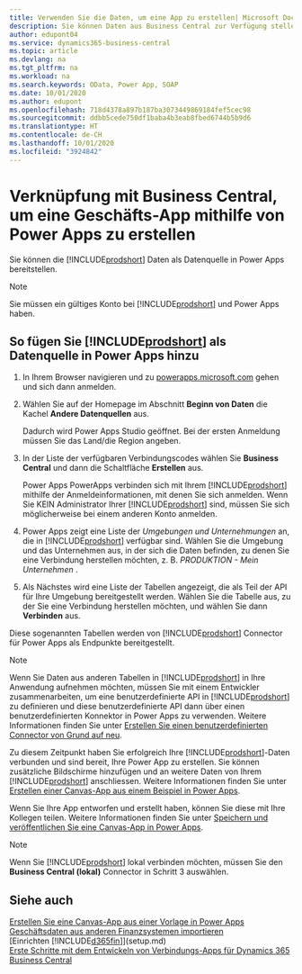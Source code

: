 ```yaml
---
title: Verwenden Sie die Daten, um eine App zu erstellen| Microsoft Docs
description: Sie können Daten aus Business Central zur Verfügung stellen und eine OData URL Ihrer Webdienste festlegen, um eine Geschäfts-App mithilfe von Power Apps zu erstellen.
author: edupont04
ms.service: dynamics365-business-central
ms.topic: article
ms.devlang: na
ms.tgt_pltfrm: na
ms.workload: na
ms.search.keywords: OData, Power App, SOAP
ms.date: 10/01/2020
ms.author: edupont
ms.openlocfilehash: 718d4378a897b187ba3073449869184fef5cec98
ms.sourcegitcommit: ddbb5cede750df1baba4b3eab8fbed6744b5b9d6
ms.translationtype: HT
ms.contentlocale: de-CH
ms.lasthandoff: 10/01/2020
ms.locfileid: "3924842"
---
```

# <a name="connecting-to-your-business-central-data-to-build-a-business-app-using-power-apps"></a>Verknüpfung mit Business Central, um eine Geschäfts-App mithilfe von Power Apps zu erstellen

Sie können die [!INCLUDE[prodshort](includes/prodshort.md)] Daten als Datenquelle in Power Apps bereitstellen.  

> [!NOTE]  
> Sie müssen ein gültiges Konto bei [!INCLUDE[prodshort](includes/prodshort.md)] und Power Apps haben.  

## <a name="to-add-prodshort-as-a-data-source-in-power-apps"></a>So fügen Sie [!INCLUDE[prodshort](includes/prodshort.md)] als Datenquelle in Power Apps hinzu

1. In Ihrem Browser navigieren und zu [powerapps.microsoft.com](https://powerapps.microsoft.com/) gehen und sich dann anmelden.
2. Wählen Sie auf der Homepage im Abschnitt **Beginn von Daten** die Kachel **Andere Datenquellen** aus.  

    Dadurch wird Power Apps Studio geöffnet. Bei der ersten Anmeldung müssen Sie das Land/die Region angeben.  
3. In der Liste der verfügbaren Verbindungscodes wählen Sie **Business Central** und dann die Schaltfläche **Erstellen** aus.

    Power Apps PowerApps verbinden sich mit Ihrem [!INCLUDE[prodshort](includes/prodshort.md)] mithilfe der Anmeldeinformationen, mit denen Sie sich anmelden. Wenn Sie KEIN Administrator Ihrer [!INCLUDE[prodshort](includes/prodshort.md)] sind, müssen Sie sich möglicherweise bei einem anderen Konto anmelden.  

4. Power Apps zeigt eine Liste der *Umgebungen und Unternehmungen* an, die in [!INCLUDE[prodshort](includes/prodshort.md)] verfügbar sind. Wählen Sie die Umgebung und das Unternehmen aus, in der sich die Daten befinden, zu denen Sie eine Verbindung herstellen möchten, z. B. *PRODUKTION - Mein Unternehmen* .  

5. Als Nächstes wird eine Liste der Tabellen angezeigt, die als Teil der API für Ihre Umgebung bereitgestellt werden. Wählen Sie die Tabelle aus, zu der Sie eine Verbindung herstellen möchten, und wählen Sie dann **Verbinden** aus.

Diese sogenannten Tabellen werden von [!INCLUDE[prodshort](includes/prodshort.md)] Connector für Power Apps als Endpunkte bereitgestellt.  

> [!NOTE]
> Wenn Sie Daten aus anderen Tabellen in [!INCLUDE[prodshort](includes/prodshort.md)] in Ihre Anwendung aufnehmen möchten, müssen Sie mit einem Entwickler zusammenarbeiten, um eine benutzerdefinierte API in [!INCLUDE[prodshort](includes/prodshort.md)] zu definieren und diese benutzerdefinierte API dann über einen benutzerdefinierten Konnektor in Power Apps zu verwenden. Weitere Informationen finden Sie unter [Erstellen Sie einen benutzerdefinierten Connector von Grund auf neu](/connectors/custom-connectors/define-blank).  

Zu diesem Zeitpunkt haben Sie erfolgreich Ihre [!INCLUDE[prodshort](includes/prodshort.md)]-Daten verbunden und sind bereit, Ihre Power App zu erstellen. Sie können zusätzliche Bildschirme hinzufügen und an weitere Daten von Ihrem  [!INCLUDE[prodshort](includes/prodshort.md)] anschliessen. Weitere Informationen finden Sie unter [Erstellen einer Canvas-App aus einem Beispiel in Power Apps](/powerapps/maker/canvas-apps/open-and-run-a-sample-app).  

Wenn Sie Ihre App entworfen und erstellt haben, können Sie diese mit Ihre Kollegen teilen. Weitere Informationen finden Sie unter [Speichern und veröffentlichen Sie eine Canvas-App in Power Apps](/powerapps/maker/canvas-apps/save-publish-app).  

> [!NOTE]
> Wenn Sie [!INCLUDE[prodshort](includes/prodshort.md)] lokal verbinden möchten, müssen Sie den **Business Central (lokal)** Connector in Schritt 3 auswählen.  

## <a name="see-also"></a>Siehe auch

[Erstellen Sie eine Canvas-App aus einer Vorlage in Power Apps](/powerapps/maker/canvas-apps/get-started-test-drive)  
[Geschäftsdaten aus anderen Finanzsystemen importieren](across-import-data-configuration-packages.md)  
[Einrichten [!INCLUDE[d365fin](includes/d365fin_md.md)]](setup.md)  
[Erste Schritte mit dem Entwickeln von Verbindungs-Apps für Dynamics 365 Business Central](/dynamics365/business-central/dev-itpro/developer/devenv-develop-connect-apps)  
